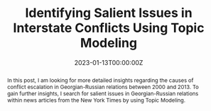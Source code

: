 ---
title: "Identifying Salient Issues in Interstate Conflicts Using Topic Modeling"
authors: 
- Sebastian Cujai
date: "2023-01-13T00:00:00Z"
publication: "Blog Post"
publication_short: "In: *sebastiancujai.com*. Available at: https://ogy.de/dgb1"
publication_types: ["0"]
url_code: 'https://osf.io/w8ap4/'
abstract: "In this post, I am looking for more detailed insights regarding the causes of conflict escalation in Georgian-Russian relations between 2000 and 2013. To gain further insights, I search for salient issues in Georgian-Russian relations within news articles from the New York Times by using Topic Modeling."
---